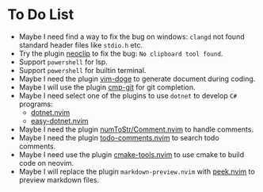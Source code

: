 # To Do List

* Maybe I need find a way to fix the bug on windows: `clangd` not found standard header files like `stdio.h` etc.
* Try the plugin [neoclip](https://github.com/matveyt/neoclip.git) to fix the bug: `No clipboard tool found`.
* Support `powershell` for lsp.
* Support `powershell` for builtin terminal.
* Maybe I need the plugin [vim-doge](https://github.com/kkoomen/vim-doge.git) to generate document during coding.
* Maybe I will use the plugin [cmp-git](https://github.com/petertriho/cmp-git.git) for git completion.
* Maybe I need select one of the plugins to use `dotnet` to develop `C#` programs:
    * [dotnet.nvim](https://github.com/MoaidHathot/dotnet.nvim.git)
    * [easy-dotnet.nvim](https://github.com/GustavEikaas/easy-dotnet.nvim.git)
* Maybe I need the plugin [numToStr/Comment.nvim](https://github.com/numToStr/Comment.nvim.git) to handle comments.
* Maybe I need the plugin [todo-comments.nvim](https://github.com/folke/todo-comments.nvim.git) to search todo comments.
* Maybe I need use the plugin [cmake-tools.nvim](https://github.com/Civitasv/cmake-tools.nvim.git) to use cmake to build code on neovim.
* Maybe I will replace the plugin `markdown-preview.nvim` with [peek.nvim](https://github.com/toppair/peek.nvim.git) to preview markdown files.

